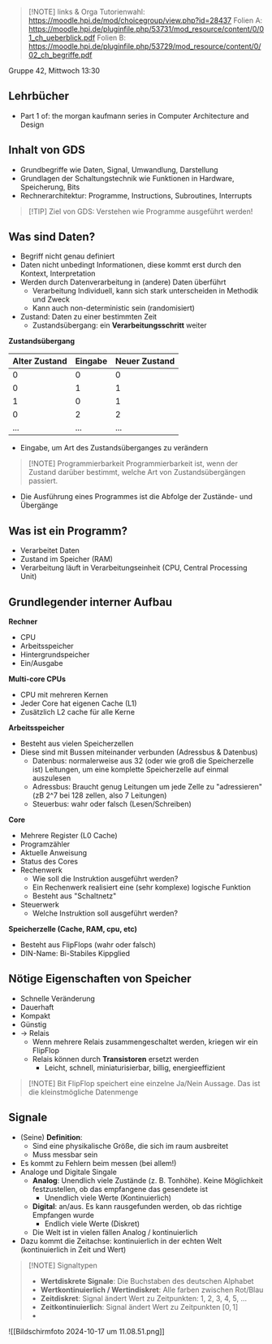 
>[!NOTE] links & Orga
Tutorienwahl: https://moodle.hpi.de/mod/choicegroup/view.php?id=28437
> Folien A: https://moodle.hpi.de/pluginfile.php/53731/mod_resource/content/0/01_ch_ueberblick.pdf
> Folien B: https://moodle.hpi.de/pluginfile.php/53729/mod_resource/content/0/02_ch_begriffe.pdf

Gruppe 42, Mittwoch 13:30
## Lehrbücher

- Part 1 of: the morgan kaufmann series in Computer Architecture and Design
## Inhalt von GDS

- Grundbegriffe wie Daten, Signal, Umwandlung, Darstellung
- Grundlagen der Schaltungstechnik wie Funktionen in Hardware, Speicherung, Bits
- Rechnerarchitektur: Programme, Instructions, Subroutines, Interrupts

>[!TIP] Ziel von GDS: Verstehen wie Programme ausgeführt werden!
## Was sind Daten?

- Begriff nicht genau definiert
- Daten nicht unbedingt Informationen, diese kommt erst durch den Kontext, Interpretation
- Werden durch Datenverarbeitung in (andere) Daten überführt
	 - Verarbeitung Individuell, kann sich stark unterscheiden in Methodik und Zweck
	 - Kann auch non-deterministic sein (randomisiert)
- Zustand: Daten zu einer bestimmten Zeit
	- Zustandsübergang: ein **Verarbeitungsschritt** weiter

**Zustandsübergang**

| Alter Zustand | Eingabe | Neuer Zustand |
| ------------- | ------- | ------------- |
| 0             | 0       | 0             |
| 0             | 1       | 1             |
| 1             | 0       | 1             |
| 0             | 2       | 2             |
| ...           | ...     | ...           |
- Eingabe, um Art des Zustandsüberganges zu verändern

>[!NOTE] Programmierbarkeit
>Programmierbarkeit ist, wenn der Zustand darüber bestimmt, welche Art von Zustandsübergängen passiert. 

- Die Ausführung eines Programmes ist die Abfolge der Zustände- und Übergänge

## Was ist ein Programm?

- Verarbeitet Daten
- Zustand im Speicher (RAM)
- Verarbeitung läuft in Verarbeitungseinheit (CPU, Central Processing Unit)
## Grundlegender interner Aufbau

**Rechner**
- CPU
- Arbeitsspeicher
- Hintergrundspeicher
- Ein/Ausgabe

**Multi-core CPUs**
- CPU mit mehreren Kernen
- Jeder Core hat eigenen Cache (L1)
- Zusätzlich L2 cache für alle Kerne

**Arbeitsspeicher**
- Besteht aus vielen Speicherzellen
- Diese sind mit Bussen miteinander verbunden (Adressbus & Datenbus)
	- Datenbus: normalerweise aus 32 (oder wie groß die Speicherzelle ist) Leitungen, um eine komplette Speicherzelle auf einmal auszulesen
	- Adressbus: Braucht genug Leitungen um jede Zelle zu "adressieren" (zB 2^7 bei 128 zellen, also 7 Leitungen)
	- Steuerbus: wahr oder falsch (Lesen/Schreiben)

**Core**
- Mehrere Register (L0 Cache)
- Programzähler
- Aktuelle Anweisung
- Status des Cores
- Rechenwerk
	- Wie soll die Instruktion ausgeführt werden?
	- Ein Rechenwerk realisiert eine (sehr komplexe) logische Funktion
	- Besteht aus "Schaltnetz"
- Steuerwerk
	- Welche Instruktion soll ausgeführt werden?

**Speicherzelle (Cache, RAM, cpu, etc)**
- Besteht aus FlipFlops (wahr oder falsch)
- DIN-Name: Bi-Stabiles Kippglied
## Nötige Eigenschaften von Speicher

- Schnelle Veränderung
- Dauerhaft
- Kompakt
- Günstig
- -> Relais
	- Wenn mehrere Relais zusammengeschaltet werden, kriegen wir ein FlipFlop
	- Relais können durch **Transistoren** ersetzt werden
		- Leicht, schnell, miniaturisierbar, billig, energieeffizient

>[!NOTE] Bit
>FlipFlop speichert eine einzelne Ja/Nein Aussage. Das ist die kleinstmögliche Datenmenge

## Signale

- (Seine) **Definition**:
	- Sind eine physikalische Größe, die sich im raum ausbreitet
	- Muss messbar sein
- Es kommt zu Fehlern beim messen (bei allem!)
- Analoge und Digitale Singale
	- **Analog**: Unendlich viele Zustände (z. B. Tonhöhe). Keine Möglichkeit festzustellen, ob das empfangene das gesendete ist
		- Unendlich viele Werte (Kontinuierlich)
	- **Digital**: an/aus. Es kann rausgefunden werden, ob das richtige Empfangen wurde
		- Endlich viele Werte (Diskret)
	- Die Welt ist in vielen fällen Analog / kontinuierlich
- Dazu kommt die Zeitachse: kontinuierlich in der echten Welt (kontinuierlich in Zeit und Wert)

>[!NOTE] Signaltypen
   >- **Wertdiskrete Signale**: Die Buchstaben des deutschen Alphabet
  > - **Wertkontinuierlich / Wertindiskret**: Alle farben zwischen Rot/Blau
  > - **Zeitdiskret**: Signal ändert Wert zu Zeitpunkten: 1, 2, 3, 4, 5, ...
  > - **Zeitkontinuierlich**: Signal ändert Wert zu Zeitpunkten $[0, 1]$
  > - 
![[Bildschirmfoto 2024-10-17 um 11.08.51.png]]